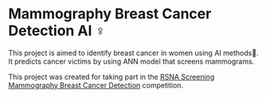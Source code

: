 # Mammography Breast Cancer Detection AI ♀️

This project is aimed to identify breast cancer in women using AI methods🎯. It predicts cancer victims by using ANN model that screens mammograms.

This project was created for taking part in the [RSNA Screening Mammography Breast Cancer Detection](https://www.kaggle.com/competitions/rsna-breast-cancer-detection) competition.

